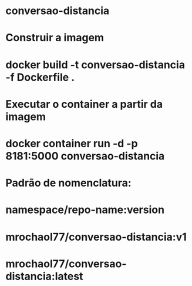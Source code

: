 # conversao-distancia

# Construir a imagem
#   docker build -t conversao-distancia -f Dockerfile .

# Executar o container a partir da imagem
#   docker container run -d -p 8181:5000 conversao-distancia

# Padrão de nomenclatura:
#   namespace/repo-name:version
#   mrochaol77/conversao-distancia:v1
#   mrochaol77/conversao-distancia:latest

